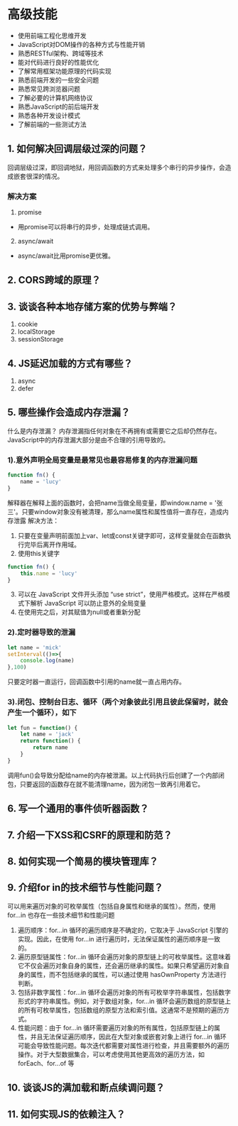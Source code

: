# 高级技能
- 使用前端工程化思维开发
- JavaScript对DOM操作的各种方式与性能开销
- 熟悉RESTful架构、跨域等技术
- 能对代码进行良好的性能优化
- 了解常用框架功能原理的代码实现
- 熟悉前端开发的一些安全问题
- 熟悉常见跨浏览器问题
- 了解必要的计算机网络协议
- 熟悉JavaScript的前后端开发
- 熟悉各种开发设计模式
- 了解前端的一些测试方法
## 1. 如何解决回调层级过深的问题？
回调层级过深，即回调地狱，用回调函数的方式来处理多个串行的异步操作，会造成嵌套很深的情况。
### 解决方案 
1. promise
- 用promise可以将串行的异步，处理成链式调用。
2. async/await
- async/await比用promise更优雅。

## 2. CORS跨域的原理？
## 3. 谈谈各种本地存储方案的优势与弊端？
1. cookie
2. localStorage
3. sessionStorage
## 4. JS延迟加载的方式有哪些？
1. async
2. defer
## 5. 哪些操作会造成内存泄漏？
什么是内存泄漏？
内存泄漏指任何对象在不再拥有或需要它之后却仍然存在。JavaScript中的内存泄漏大部分是由不合理的引用导致的。
### 1).意外声明全局变量是最常见也最容易修复的内存泄漏问题
```js
function fn() {
    name = 'lucy'
}
```
解释器在解释上面的函数时，会把name当做全局变量，即window.name = '张三'。只要window对象没有被清理，那么name属性和属性值将一直存在，造成内存泄露
解决方法：
1. 只要在变量声明前面加上var、let或const关键字即可，这样变量就会在函数执行完毕后离开作用域。
2. 使用this关键字
```js
function fn() {
    this.name = 'lucy'
}
```
3. 可以在 JavaScript 文件开头添加 “use strict”，使用严格模式。这样在严格模式下解析 JavaScript 可以防止意外的全局变量
4. 在使用完之后，对其赋值为null或者重新分配
### 2).定时器导致的泄漏
```js
let name = 'mick'
setInterval(()=>{
    console.log(name)
},100)
```
只要定时器一直运行，回调函数中引用的name就一直占用内存。
### 3).闭包、控制台日志、循环（两个对象彼此引用且彼此保留时，就会产生一个循环），如下
```js
let fun = function() {
    let name = 'jack'
    return function() {
        return name
    }
}
```
调用fun()会导致分配给name的内存被泄漏。以上代码执行后创建了一个内部闭包，只要返回的函数存在就不能清理name，因为闭包一致再引用着它。
## 6. 写一个通用的事件侦听器函数？
## 7. 介绍一下XSS和CSRF的原理和防范？
## 8. 如何实现一个简易的模块管理库？
## 9. 介绍for in的技术细节与性能问题？
可以用来遍历对象的可枚举属性（包括自身属性和继承的属性）。然而，使用 for...in 也存在一些技术细节和性能问题
1. 遍历顺序：for...in 循环的遍历顺序是不确定的，它取决于 JavaScript 引擎的实现。因此，在使用 for...in 进行遍历时，无法保证属性的遍历顺序是一致的。
2. 遍历原型链属性：for...in 循环会遍历对象的原型链上的可枚举属性。这意味着它不仅会遍历对象自身的属性，还会遍历继承的属性。如果只希望遍历对象自身的属性，而不包括继承的属性，可以通过使用 hasOwnProperty 方法进行判断。
3. 包括非数字属性：for...in 循环会遍历对象的所有可枚举字符串属性，包括数字形式的字符串属性。例如，对于数组对象，for...in 循环会遍历数组的原型链上的所有可枚举属性，包括数组的原型方法和索引值。这通常不是预期的遍历方式。
4. 性能问题：由于 for...in 循环需要遍历对象的所有属性，包括原型链上的属性，并且无法保证遍历顺序，因此在大型对象或嵌套对象上进行 for...in 循环可能会导致性能问题。每次迭代都需要对属性进行检查，并且需要额外的遍历操作。对于大型数据集合，可以考虑使用其他更高效的遍历方法，如 forEach、for...of 等

## 10. 谈谈JS的满加载和断点续调问题？
## 11. 如何实现JS的依赖注入？